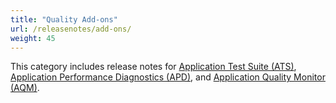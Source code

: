 ```yaml
---
title: "Quality Add-ons"
url: /releasenotes/add-ons/
weight: 45
---
```


This category includes release notes for [Application Test Suite (ATS)](/releasenotes/add-ons/ats/), [Application Performance Diagnostics (APD)](/releasenotes/add-ons/apd/), and [Application Quality Monitor (AQM)](/releasenotes/add-ons/aqm/).

